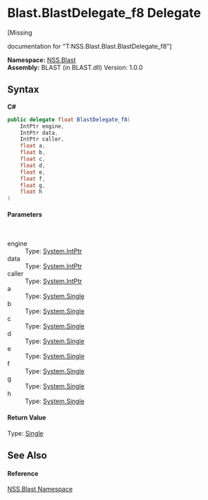# Blast.BlastDelegate_f8 Delegate
 

\[Missing <summary> documentation for "T:NSS.Blast.Blast.BlastDelegate_f8"\]

**Namespace:**&nbsp;<a href="N_NSS_Blast">NSS.Blast</a><br />**Assembly:**&nbsp;BLAST (in BLAST.dll) Version: 1.0.0

## Syntax

**C#**<br />
``` C#
public delegate float BlastDelegate_f8(
	IntPtr engine,
	IntPtr data,
	IntPtr caller,
	float a,
	float b,
	float c,
	float d,
	float e,
	float f,
	float g,
	float h
)
```


#### Parameters
&nbsp;<dl><dt>engine</dt><dd>Type: <a href="https://docs.microsoft.com/dotnet/api/system.intptr" target="_blank" rel="noopener noreferrer">System.IntPtr</a><br /></dd><dt>data</dt><dd>Type: <a href="https://docs.microsoft.com/dotnet/api/system.intptr" target="_blank" rel="noopener noreferrer">System.IntPtr</a><br /></dd><dt>caller</dt><dd>Type: <a href="https://docs.microsoft.com/dotnet/api/system.intptr" target="_blank" rel="noopener noreferrer">System.IntPtr</a><br /></dd><dt>a</dt><dd>Type: <a href="https://docs.microsoft.com/dotnet/api/system.single" target="_blank" rel="noopener noreferrer">System.Single</a><br /></dd><dt>b</dt><dd>Type: <a href="https://docs.microsoft.com/dotnet/api/system.single" target="_blank" rel="noopener noreferrer">System.Single</a><br /></dd><dt>c</dt><dd>Type: <a href="https://docs.microsoft.com/dotnet/api/system.single" target="_blank" rel="noopener noreferrer">System.Single</a><br /></dd><dt>d</dt><dd>Type: <a href="https://docs.microsoft.com/dotnet/api/system.single" target="_blank" rel="noopener noreferrer">System.Single</a><br /></dd><dt>e</dt><dd>Type: <a href="https://docs.microsoft.com/dotnet/api/system.single" target="_blank" rel="noopener noreferrer">System.Single</a><br /></dd><dt>f</dt><dd>Type: <a href="https://docs.microsoft.com/dotnet/api/system.single" target="_blank" rel="noopener noreferrer">System.Single</a><br /></dd><dt>g</dt><dd>Type: <a href="https://docs.microsoft.com/dotnet/api/system.single" target="_blank" rel="noopener noreferrer">System.Single</a><br /></dd><dt>h</dt><dd>Type: <a href="https://docs.microsoft.com/dotnet/api/system.single" target="_blank" rel="noopener noreferrer">System.Single</a><br /></dd></dl>

#### Return Value
Type: <a href="https://docs.microsoft.com/dotnet/api/system.single" target="_blank" rel="noopener noreferrer">Single</a>

## See Also


#### Reference
<a href="N_NSS_Blast">NSS.Blast Namespace</a><br />